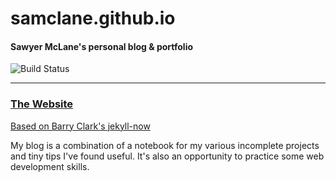 # samclane.github.io
#### Sawyer McLane's personal blog & portfolio

![Build Status](https://travis-ci.com/samclane/samclane.github.io.svg?branch=master)

---

### [The Website](https://samclane.github.io/)

[Based on Barry Clark's jekyll-now](https://github.com/barryclark/jekyll-now)

My blog is a combination of a notebook for my various incomplete projects and tiny tips I've found useful. It's also an opportunity to practice some web development skills.
